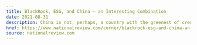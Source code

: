```yaml
---
title: BlackRock, ESG, and China — an Interesting Combination
date: 2021-08-31
description: China is not, perhaps, a country with the greenest of credentials, not least when it comes to “climate,” a particular preoccupation of Fink, BlackRock’s chairman and CEO. Nor, thinking of that “S” (social), is China known for the good treatment of workers there even when they are paid. And it is difficult to regard Chinese companies as models of good governance (the “G”). Even if we overlook the fraud and all the rest, they are, under China’s essentially corporatist model, ultimately subordinated to the state.
href: https://www.nationalreview.com/corner/blackrock-esg-and-china-an-interesting-combination/
source: nationalreview.com
---
```

